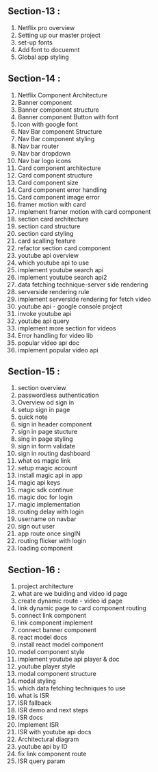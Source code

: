 ## Section-13 :

1. Netflix pro overview
2. Setting up our master project
3. set-up fonts
4. Add font to docuemnt
5. Global app styling

## Section-14 :

1. Netflix Component Architecture
2. Banner component
3. Banner component structure
4. Banner component Button with font
5. Icon with google font
6. Nav Bar component Structure
7. Nav Bar component styling
8. Nav bar router
9. Nav bar dropdown
10. Nav bar logo icons
11. Card component architecture
12. Card component structure
13. Card component size
14. Card component error handling
15. Card component image error
16. framer motion with card
17. implement framer motion with card component   
18. section card architecture
19. section card structure
20. section card styling
21. card scalling feature
22. refactor section card component
23. youtube api overview
24. which youtube api to use
25. implement youtube search api
26. implement youtube search api2
27. data fetching technique-server side rendering
28. serverside rendering rule
29. implement serverside rendering for fetch video
30. youtube api - google console project
31. invoke youtube api
32. youtube api query
33. implement more section for videos
34. Error handling for video lib
35. popular video api doc
36. implement popular video api 

## Section-15 :

1. section overview
2. passwordless authentication
3. Overview od sign in
4. setup sign in page
5. quick note
6. sign in header component
7. sign in page stucture
8. sing in page styling
9. sign in form validate
10. sign in routing dashboard
11. what os magic link
12. setup magic account
13. install magic api in app
14. magic api keys
15. magic sdk continue
16. magic doc for login
17. magic implementation
18. routing delay with login
19. username on navbar
20. sign out user
21. app route once singIN
22. routing flicker with login
23. loading component

## Section-16 :

1. project architecture
2. what are we buiding and video id page
3. create dynamic route - video id page
4. link dynamic page to card component routing
5. connect link component
6. link component implement
7. connect banner component
8. react model docs
9. install react model component
10. model component style
11. implement youtube api player & doc
12. youtube player style
13. modal component structure
14. modal styling
15. which data fetching techniques to use
16. what is ISR
17. ISR fallback
18. ISR demo and next steps
19. ISR docs
20. Implement ISR
21. ISR with youtube api docs
22. Architectural diagram
23. youtube api by ID
24. fix link component route
25. ISR query param